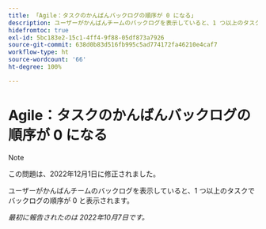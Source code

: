 ```yaml
---
title: 「Agile：タスクのかんばんバックログの順序が 0 になる」
description: ユーザーがかんばんチームのバックログを表示していると、1 つ以上のタスクでバックログの順序が 0 と表示されます。
hidefromtoc: true
exl-id: 5bc183e2-15c1-4ff4-9f88-05df873a7926
source-git-commit: 638d0b83d516fb995c5ad774172fa46210e4caf7
workflow-type: ht
source-wordcount: '66'
ht-degree: 100%

---
```


# Agile：タスクのかんばんバックログの順序が 0 になる

>[!NOTE]
>
>この問題は、2022年12月1日に修正されました。

ユーザーがかんばんチームのバックログを表示していると、1 つ以上のタスクでバックログの順序が 0 と表示されます。

_最初に報告されたのは 2022年10月7日です。_
